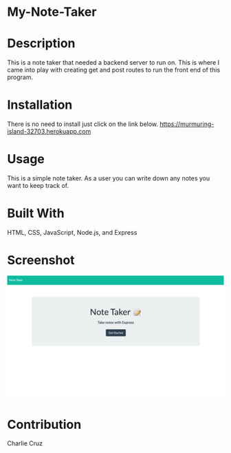 # My-Note-Taker

# Description
This is a note taker that needed a backend server to run on. This is where I came into play with creating get and post routes to run the front end of this program.

# Installation
There is no need to install just click on the link below.
https://murmuring-island-32703.herokuapp.com

# Usage
This is a simple note taker. As a user you can write down any notes you want to keep track of.

# Built With
HTML, CSS, JavaScript, Node.js, and Express

# Screenshot 
![Screenshot](Screen-shot.png)

# Contribution
Charlie Cruz